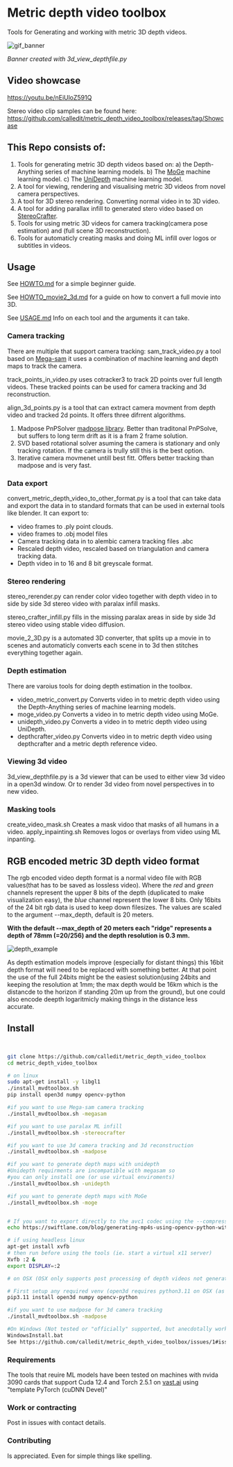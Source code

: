 # Metric depth video toolbox

Tools for Generating and working with metric 3D depth videos.

![gif_banner](https://github.com/user-attachments/assets/4d737bb3-6fb6-4135-b01e-b35528371d22)

_Banner created with 3d_view_depthfile.py_


## Video showcase
https://youtu.be/nEiUloZ591Q

Stereo video clip samples can be found here:
https://github.com/calledit/metric_depth_video_toolbox/releases/tag/Showcase

## This Repo consists of:
1. Tools for generating metric 3D depth videos based on:
   a) the Depth-Anything series of machine learning models.
   b) The [MoGe](https://github.com/microsoft/MoGe) machine learning model.
   c) The [UniDepth](https://github.com/lpiccinelli-eth/UniDepth)  machine learning model.
2. A tool for viewing, rendering and visualising metric 3D videos from novel camera perspectives.
3. A tool for 3D stereo rendering. Converting normal video in to 3D video.
4. A tool for adding parallax infill to generated stero video based on [StereoCrafter](https://github.com/TencentARC/StereoCrafter).
5. Tools for using metric 3D videos for camera tracking(camera pose estimation) and (full scene 3D reconstruction).
6. Tools for automaticly creating masks and doing ML infill over logos or subtitles in videos.


## Usage 

See [HOWTO.md](https://github.com/calledit/metric_depth_video_toolbox/blob/main/HOWTO.md) for a simple beginner guide.

See [HOWTO_movie2_3d.md](https://github.com/calledit/metric_depth_video_toolbox/blob/main/HOWTO_movie2_3d.md) for a guide on how to convert a full movie into 3D.

See [USAGE.md](https://github.com/calledit/metric_depth_video_toolbox/blob/main/USAGE.md) Info on each tool and the arguments it can take.

### Camera tracking
There are multiple that support camera tracking:
sam_track_video.py a tool based on [Mega-sam](https://github.com/mega-sam/mega-sam) it uses a combination of machine learning and depth maps to track the camera.

track_points_in_video.py uses cotracker3 to track 2D points over full length videos. These tracked points can be used for camera tracking and 3d reconstruction.

align_3d_points.py is a tool that can extract camera movment from depth video and tracked 2d points. It offers three difrrent algorithms. 
1. Madpose PnPSolver [madpose library](https://github.com/MarkYu98/madpose). Better than traditonal PnPSolve, but suffers to long term drift as it is a fram 2 frame solution.
2. SVD based rotational solver asuming the camera is stationary and only tracking rotation. If the camera is trully still this is the best option.
3. Iterative camera movmenet untill best fitt. Offers better tracking than madpose and is very fast.


### Data export
convert_metric_depth_video_to_other_format.py is a tool that can take data and export the data in to standard formats that can be used in external tools like blender.
It can export to:
- video frames to .ply point clouds.
- video frames to .obj model files
- Camera tracking data in to alembic camera tracking files .abc
- Rescaled depth video, rescaled based on triangulation and camera tracking data.
- Depth video in to 16 and 8 bit greyscale format.

### Stereo rendering
stereo_rerender.py can render color video together with depth video in to side by side 3d stereo video with paralax infill masks.

stereo_crafter_infill.py fills in the missing paralax areas in side by side 3d stereo video using stable video diffusion.

movie_2_3D.py is a automated 3D converter, that splits up a movie in to scenes and automaticly converts each scene in to 3d then stitches everything together again.

### Depth estimation
There are varoius tools for doing depth estimation in the toolbox.
- video_metric_convert.py Converts video in to metric depth video using the Depth-Anything series of machine learning models.
- moge_video.py Converts a video in to metric depth video using MoGe.
- unidepth_video.py Converts a video in to metric depth video using UniDepth.
- depthcrafter_video.py Converts video in to metric depth video using depthcrafter and a metric depth reference video.

### Viewing 3d video
3d_view_depthfile.py is a 3d viewer that can be used to either view 3d video in a open3d window. Or to render 3d video from novel perspectives in to new video.


### Masking tools
create_video_mask.sh Creates a mask vidoo that masks of all humans in a video.
apply_inpainting.sh Removes logos or overlays from video using ML inpanting.

## RGB encoded metric 3D depth video format
The rgb encoded video depth format is a normal video file with RGB values(that has to be saved as lossless video). Where the _red_ and _green_ channels represent the upper 8 bits of the depth (duplicated to make visualization easy), the _blue_ channel represent
the lower 8 bits. Only 16bits of the 24 bit rgb data is used to keep down filesizes. The values are scaled to the argument --max_depth, default is 20 meters.

**With the default --max_depth of 20 meters each "ridge" represents a depth of 78mm (=20/256) and the depth resolution is 0.3 mm.**

![depth_example](https://github.com/user-attachments/assets/c77ae630-7ccd-4b82-9220-07d6c855d514)

As depth estimation models improve (especially for distant things) this 16bit depth format will need to be replaced with something better. At that point the use of the full 24bits might be the easiest solution(using 24bits and keeping the resolution at 1mm; the max depth would be 16km which is the distancde to the horizon if standing 20m up from the ground), but one could also encode deepth logaritmicly making things in the distance less accurate.


## Install
```bash


git clone https://github.com/calledit/metric_depth_video_toolbox
cd metric_depth_video_toolbox

# on linux
sudo apt-get install -y libgl1
./install_mvdtoolbox.sh
pip install open3d numpy opencv-python

#if you want to use Mega-sam camera tracking
./install_mvdtoolbox.sh -megasam

#if you want to use paralax ML infill
./install_mvdtoolbox.sh -stereocrafter

#if you want to use 3d camera tracking and 3d reconstruction
./install_mvdtoolbox.sh -madpose

#if you want to generate depth maps with unidepth
#Unidepth requirments are incompatible with megasam so
#you can only install one (or use virtual enviroments)
./install_mvdtoolbox.sh -unidepth

#if you want to generate depth maps with MoGe
./install_mvdtoolbox.sh -moge


# If you want to export directly to the avc1 codec using the --compress argument
echo https://swiftlane.com/blog/generating-mp4s-using-opencv-python-with-the-avc1-codec/

# if using headless linux
apt-get install xvfb
# then run before using the tools (ie. start a virtual x11 server)
Xvfb :2 &
export DISPLAY=:2

# on OSX (OSX only supports post processing of depth videos not generation of them. As the ML models need CUDA)

# First setup any required venv (open3d requires python3.11 on OSX (as of 2025)))
pip3.11 install open3d numpy opencv-python

#if you want to use madpose for 3d camera tracking
./install_mvdtoolbox.sh -madpose

#On Windows (Not tested or "officially" supported, but anecdotally working).
WindowsInstall.bat
See https://github.com/calledit/metric_depth_video_toolbox/issues/1#issuecomment-2632040738


```

### Requirements
The tools that reuire ML models have been tested on machines with nvida 3090 cards that support Cuda 12.4 and Torch 2.5.1 on [vast.ai](https://cloud.vast.ai/?ref_id=148636) using "template PyTorch (cuDNN Devel)"

### Work or contracting
Post in issues with contact details.

### Contributing
Is appreciated. Even for simple things like spelling.
